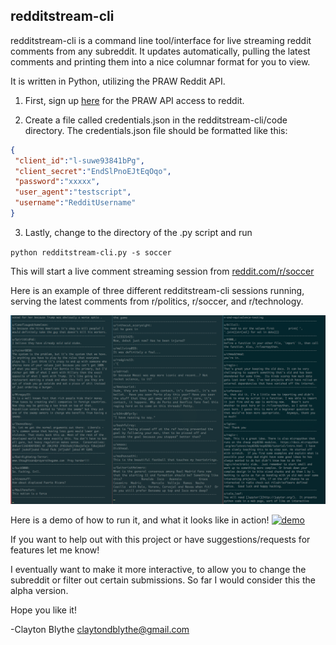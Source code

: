 
## redditstream-cli 

redditstream-cli is a command line tool/interface for live streaming reddit comments from any subreddit. It updates automatically, pulling the latest comments and printing them into a nice columnar format for you to view. 

It is written in Python, utilizing the PRAW Reddit API.

1. First, sign up [here](https://www.reddit.com/prefs/apps/) for the PRAW API access to reddit. 

2. Create a file called credentials.json in the redditstream-cli/code directory. The credentials.json file should be formatted like this:

```json
{
 "client_id":"l-suwe93841bPg",
 "client_secret":"EndSlPnoEJtEqOqo",
 "password":"xxxxx",
 "user_agent":"testscript",
 "username":"RedditUsername"
}

```
3. Lastly, change to the directory of the .py script and run 

`python redditstream-cli.py -s soccer`

This will start a live comment streaming session from [reddit.com/r/soccer](http://reddit.com/r/soccer)

Here is an example of three different redditstream-cli sessions running, serving the latest comments from r/politics, r/soccer, and r/technology. 

![Alt Test](https://github.com/claytonblythe/redditstream-cli/blob/master/figures/screenshot.png)

Here is a demo of how to run it, and what it looks like in action! 
[![demo](https://asciinema.org/a/JZhJWeNvq1bTI8tG4VbaYPfJS.png)](https://asciinema.org/a/JZhJWeNvq1bTI8tG4VbaYPfJS?autoplay=1) 


If you want to help out with this project or have suggestions/requests for features let me know!

I eventually want to make it more interactive, to allow you to change the subreddit or filter out certain submissions. So far I would consider this the alpha version. 

Hope you like it!
 
-Clayton Blythe
claytondblythe@gmail.com
